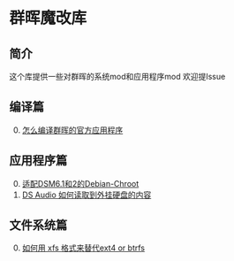 # 群晖魔改库

## 简介
这个库提供一些对群晖的系统mod和应用程序mod
欢迎提Issue

## 编译篇
  0. [怎么编译群晖的官方应用程序]()

## 应用程序篇
  0. [适配DSM6.1和2的Debian-Chroot]()
  0. [DS Audio 如何读取到外挂硬盘的内容]()

## 文件系统篇
  0. [如何用 xfs 格式来替代ext4 or btrfs]()
